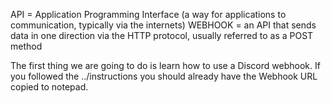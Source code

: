 API = Application Programming Interface (a way for applications to communication, typically via the internets)
WEBHOOK = an API that sends data in one direction via the HTTP protocol, usually referred to as a POST method

The first thing we are going to do is learn how to use a Discord webhook. If you followed the ../instructions you should already have the Webhook URL copied to notepad. 
